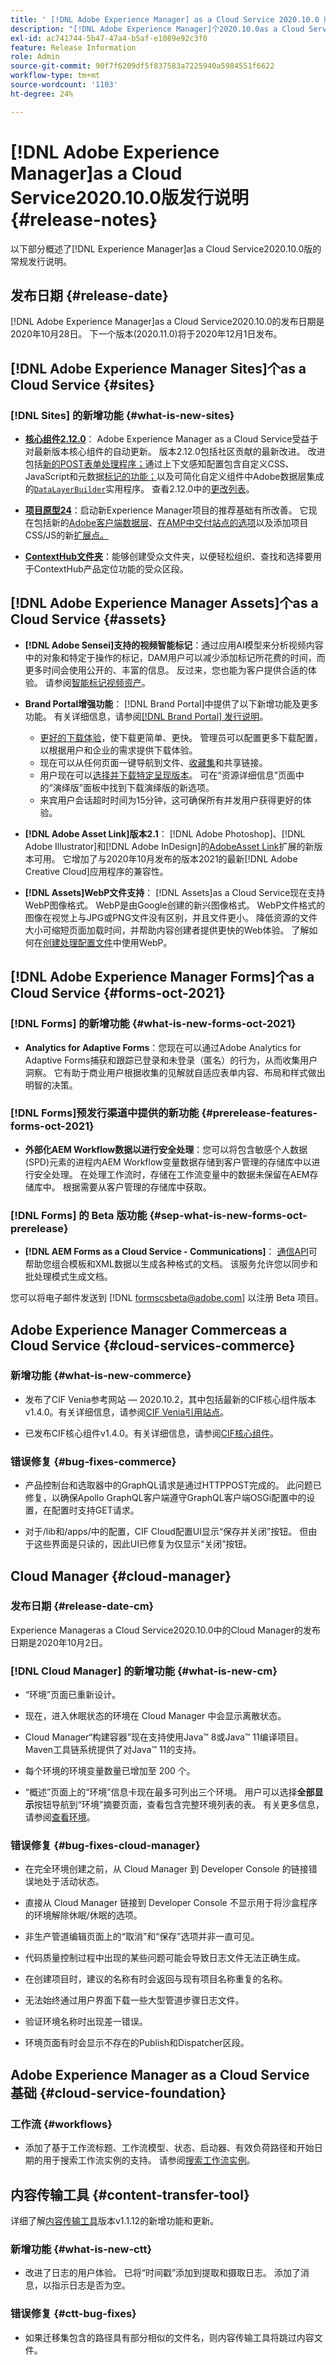 ```yaml
---
title: ' [!DNL Adobe Experience Manager] as a Cloud Service 2020.10.0 版的发行说明。'
description: "[!DNL Adobe Experience Manager]个2020.10.0as a Cloud Service发行说明。"
exl-id: ac741744-5b47-47a4-b5af-e1089e92c3f0
feature: Release Information
role: Admin
source-git-commit: 90f7f6209df5f837583a7225940a5984551f6622
workflow-type: tm+mt
source-wordcount: '1103'
ht-degree: 24%

---
```


# [!DNL Adobe Experience Manager]as a Cloud Service2020.10.0版发行说明 {#release-notes}

以下部分概述了[!DNL Experience Manager]as a Cloud Service2020.10.0版的常规发行说明。

## 发布日期 {#release-date}

[!DNL Adobe Experience Manager]as a Cloud Service2020.10.0的发布日期是2020年10月28日。
下一个版本(2020.11.0)将于2020年12月1日发布。

## [!DNL Adobe Experience Manager Sites]个as a Cloud Service {#sites}

### [!DNL Sites] 的新增功能 {#what-is-new-sites}

* **[核心组件2.12.0](https://experienceleague.adobe.com/docs/experience-manager-core-components/using/introduction.html?lang=zh-Hans)**： Adobe Experience Manager as a Cloud Service受益于对最新版本核心组件的自动更新。 版本2.12.0包括社区贡献的最新改进。 改进包括[新的POST表单处理程序；](https://experienceleague.adobe.com/docs/experience-manager-core-components/using/components/forms/form-container.html#post-data)通过上下文感知配置包含自定义CSS、JavaScript和元数据[标记的功能；](https://experienceleague.adobe.com/docs/experience-manager-core-components/using/developing/including-clientlibs.html#context-aware-loading)以及可简化自定义组件中Adobe数据层集成的[`DataLayerBuilder`](https://experienceleague.adobe.com/docs/experience-manager-core-components/using/developing/data-layer/integrations.html#enabling-custom-components)实用程序。 查看2.12.0中的[更改列表](https://github.com/adobe/aem-core-wcm-components/releases/tag/core.wcm.components.reactor-2.12.0)。

* **[项目原型24](https://experienceleague.adobe.com/docs/experience-manager-core-components/using/developing/archetype/overview.html)**：启动新Experience Manager项目的推荐基础有所改善。 它现在包括新的[Adobe客户端数据层](https://experienceleague.adobe.com/docs/experience-manager-core-components/using/developing/data-layer/overview.html)、[在AMP中交付站点的选项](https://experienceleague.adobe.com/docs/experience-manager-core-components/using/developing/amp.html)以及添加项目CSS/JS的新[扩展点。](https://experienceleague.adobe.com/docs/experience-manager-core-components/using/developing/including-clientlibs.html#context-aware-loading)

* **[ContextHub文件夹](/help/sites-cloud/authoring/personalization/contexthub-segmentation.md#organizing-segments)**：能够创建受众文件夹，以便轻松组织、查找和选择要用于ContextHub产品定位功能的受众区段。

## [!DNL Adobe Experience Manager Assets]个as a Cloud Service {#assets}

* **[!DNL Adobe Sensei]支持的视频智能标记**：通过应用AI模型来分析视频内容中的对象和特定于操作的标记，DAM用户可以减少添加标记所花费的时间，而更多时间会使用公开的、丰富的信息。 反过来，您也能为客户提供合适的体验。 请参阅[智能标记视频资产](/help/assets/smart-tags-video-assets.md)。

* **Brand Portal增强功能**： [!DNL Brand Portal]中提供了以下新增功能及更多功能。 有关详细信息，请参阅[[!DNL Brand Portal] 发行说明](https://experienceleague.adobe.com/docs/experience-manager-brand-portal/using/introduction/brand-portal-release-notes.html)。

   * [更好的下载体验](https://experienceleague.adobe.com/docs/experience-manager-brand-portal/using/download/brand-portal-download-assets.html)，使下载更简单、更快。 管理员可以配置更多下载配置，以根据用户和企业的需求提供下载体验。
   * 现在可以从任何页面一键导航到文件、[收藏集](https://experienceleague.adobe.com/docs/experience-manager-brand-portal/using/share/brand-portal-share-collection.html)和共享链接。
   * 用户现在可以[选择并下载特定呈现版本](https://experienceleague.adobe.com/docs/experience-manager-brand-portal/using/download/brand-portal-download-assets.html#download-assets-from-asset-details-page)。 可在“资源详细信息”页面中的“演绎版”面板中找到下载演绎版的新选项。
   * 来宾用户会话超时时间为15分钟，这可确保所有并发用户获得更好的体验。

* **[!DNL Adobe Asset Link]版本2.1**： [!DNL Adobe Photoshop]、[!DNL Adobe Illustrator]和[!DNL Adobe InDesign]的[AdobeAsset Link](https://helpx.adobe.com/enterprise/using/manage-assets-using-adobe-asset-link.html)扩展的新版本可用。 它增加了与2020年10月发布的版本2021的最新[!DNL Adobe Creative Cloud]应用程序的兼容性。

* **[!DNL Assets]WebP文件支持**： [!DNL Assets]as a Cloud Service现在支持WebP图像格式。 WebP是由Google创建的新兴图像格式。 WebP文件格式的图像在视觉上与JPG或PNG文件没有区别，并且文件更小。 降低资源的文件大小可缩短页面加载时间，并帮助内容创建者提供更快的Web体验。 了解如何在[创建处理配置文件](/help/assets/asset-microservices-configure-and-use.md#create-standard-profile)中使用WebP。

## [!DNL Adobe Experience Manager Forms]个as a Cloud Service {#forms-oct-2021}

### [!DNL Forms] 的新增功能 {#what-is-new-forms-oct-2021}

* **Analytics for Adaptive Forms**：您现在可以通过Adobe Analytics for Adaptive Forms捕获和跟踪已登录和未登录（匿名）的行为，从而收集用户洞察。 它有助于商业用户根据收集的见解就自适应表单内容、布局和样式做出明智的决策。

### [!DNL Forms]预发行渠道中提供的新功能 {#prerelease-features-forms-oct-2021}

* **外部化AEM Workflow数据以进行安全处理**：您可以将包含敏感个人数据(SPD)元素的进程内AEM Workflow变量数据存储到客户管理的存储库中以进行安全处理。 在处理工作流时，存储在工作流变量中的数据未保留在AEM存储库中。 根据需要从客户管理的存储库中获取。

### [!DNL Forms] 的 Beta 版功能 {#sep-what-is-new-forms-oct-prerelease}

* **[!DNL AEM Forms as a Cloud Service - Communications]**： [通信API](https://experienceleague.adobe.com/docs/experience-manager-cloud-service/content/forms/using-communications/aem-forms-cloud-service-communications.html)可帮助您组合模板和XML数据以生成各种格式的文档。 该服务允许您以同步和批处理模式生成文档。

您可以将电子邮件发送到 [!DNL formscsbeta@adobe.com] 以注册 Beta 项目。

## Adobe Experience Manager Commerceas a Cloud Service {#cloud-services-commerce}

### 新增功能 {#what-is-new-commerce}

* 发布了CIF Venia参考网站 — 2020.10.2，其中包括最新的CIF核心组件版本v1.4.0。有关详细信息，请参阅[CIF Venia引用站点](https://github.com/adobe/aem-cif-guides-venia/releases/tag/venia-2020.10.2)。

* 已发布CIF核心组件v1.4.0。有关详细信息，请参阅[CIF核心组件](https://github.com/adobe/aem-core-cif-components/releases/tag/core-cif-components-reactor-1.4.0)。

### 错误修复 {#bug-fixes-commerce}

* 产品控制台和选取器中的GraphQL请求是通过HTTPPOST完成的。 此问题已修复，以确保Apollo GraphQL客户端遵守GraphQL客户端OSGi配置中的设置，在配置时支持GET请求。

* 对于/lib和/apps/中的配置，CIF Cloud配置UI显示“保存并关闭”按钮。 但由于这些界面是只读的，因此UI已修复为仅显示“关闭”按钮。

## Cloud Manager {#cloud-manager}

### 发布日期 {#release-date-cm}

Experience Manageras a Cloud Service2020.10.0中的Cloud Manager的发布日期是2020年10月2日。

### [!DNL Cloud Manager] 的新增功能 {#what-is-new-cm}

* “环境”页面已重新设计。

* 现在，进入休眠状态的环境在 Cloud Manager 中会显示离散状态。

* Cloud Manager“构建容器”现在支持使用Java™ 8或Java™ 11编译项目。 Maven工具链系统提供了对Java™ 11的支持。

* 每个环境的环境变量数量已增加至 200 个。

* “概述”页面上的“环境”信息卡现在最多可列出三个环境。 用户可以选择&#x200B;**全部显示**&#x200B;按钮导航到“环境”摘要页面，查看包含完整环境列表的表。 有关更多信息，请参阅[查看环境](/help/implementing/cloud-manager/manage-environments.md#viewing-environment)。

### 错误修复 {#bug-fixes-cloud-manager}

* 在完全环境创建之前，从 Cloud Manager 到 Developer Console 的链接错误地处于活动状态。

* 直接从 Cloud Manager 链接到 Developer Console 不显示用于将沙盒程序的环境解除休眠/休眠的选项。

* 非生产管道编辑页面上的“取消”和“保存”选项并非一直可见。

* 代码质量控制过程中出现的某些问题可能会导致日志文件无法正确生成。

* 在创建项目时，建议的名称有时会返回与现有项目名称重复的名称。

* 无法始终通过用户界面下载一些大型管道步骤日志文件。

* 验证环境名称时出现差一错误。

* 环境页面有时会显示不存在的Publish和Dispatcher区段。

## Adobe Experience Manager as a Cloud Service 基础 {#cloud-service-foundation}

### 工作流 {#workflows}

* 添加了基于工作流标题、工作流模型、状态、启动器、有效负荷路径和开始日期的用于搜索工作流实例的支持。 请参阅[搜索工作流实例](https://experienceleague.adobe.com/docs/experience-manager-cloud-service/sites/administering/workflows-administering.html)。

## 内容传输工具 {#content-transfer-tool}

详细了解[内容传输工具](https://experienceleague.adobe.com/docs/experience-manager-cloud-service/moving/cloud-migration/content-transfer-tool/overview-content-transfer-tool.html)版本v1.1.12的新增功能和更新。

### 新增功能 {#what-is-new-ctt}

* 改进了日志的用户体验。 已将“时间戳”添加到提取和摄取日志。 添加了消息，以指示日志是否为空。

### 错误修复 {#ctt-bug-fixes}

* 如果迁移集包含的路径具有部分相似的文件名，则内容传输工具将跳过内容文件。

